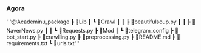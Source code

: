 ### Agora

'''📦Academinu_package
 ┣ 📂Lib
 ┃ ┗ 📂Crawl
 ┃ ┃ ┣ 📜beautifulsoup.py
 ┃ ┃ ┣ 📜NaverNews.py
 ┃ ┃ ┗ 📜Requests.py
 ┣ 📂Mod
 ┃ ┗ 📜telegram_config
 ┣ 📜bot_start.py
 ┣ 📜crawlling.py
 ┣ 📜preprocessing.py
 ┣ 📜README.md
 ┣ 📜requirements.txt
 ┗ 📜urls.txt'''
 
 
 
